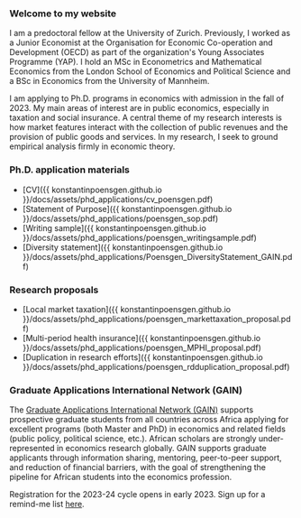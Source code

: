 ### Welcome to my website

I am a predoctoral fellow at the University of Zurich. Previously, I worked as a Junior Economist at the Organisation for Economic Co-operation and Development (OECD) as part of the organization's Young Associates Programme (YAP). I hold an MSc in Econometrics and Mathematical Economics from the London School of Economics and Political Science and a BSc in Economics from the University of Mannheim.

I am applying to Ph.D. programs in economics with admission in the fall of 2023. My main areas of interest are in public economics, especially in taxation and social insurance. A central theme of my research interests is how market features interact with the collection of public revenues and the provision of public goods and services. In my research, I seek to ground empirical analysis firmly in economic theory.

### Ph.D. application materials 

- [CV]({{ konstantinpoensgen.github.io }}/docs/assets/phd_applications/cv_poensgen.pdf)
- [Statement of Purpose]({{ konstantinpoensgen.github.io }}/docs/assets/phd_applications/poensgen_sop.pdf)
- [Writing sample]({{ konstantinpoensgen.github.io }}/docs/assets/phd_applications/poensgen_writingsample.pdf)
- [Diversity statement]({{ konstantinpoensgen.github.io }}/docs/assets/phd_applications/Poensgen_DiversityStatement_GAIN.pdf)

### Research proposals

- [Local market taxation]({{ konstantinpoensgen.github.io }}/docs/assets/phd_applications/poensgen_markettaxation_proposal.pdf)
- [Multi-period health insurance]({{ konstantinpoensgen.github.io }}/docs/assets/phd_applications/poensgen_MPHI_proposal.pdf)
- [Duplication in research efforts]({{ konstantinpoensgen.github.io }}/docs/assets/phd_applications/poensgen_rdduplication_proposal.pdf)

### Graduate Applications International Network (GAIN)

The [Graduate Applications International Network (GAIN)](https://gain-network.net) supports prospective graduate students from all countries across Africa applying for excellent programs (both Master and PhD) in economics and related fields (public policy, political science, etc.). African scholars are strongly under-represented in economics research globally. GAIN supports graduate applicants through information sharing, mentoring, peer-to-peer support, and reduction of financial barriers, with the goal of strengthening the pipeline for African students into the economics profession.

Registration for the 2023-24 cycle opens in early 2023. Sign up for a remind-me list [here](https://gain-network.net).
